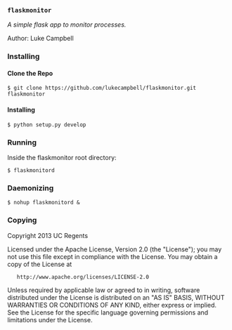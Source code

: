 ### `flaskmonitor`

_A simple flask app to monitor processes._

Author: Luke Campbell

### Installing

#### Clone the Repo

```
$ git clone https://github.com/lukecampbell/flaskmonitor.git flaskmonitor
```

#### Installing

```
$ python setup.py develop
```

### Running

Inside the flaskmonitor root directory:
```
$ flaskmonitord
```

### Daemonizing

```
$ nohup flaskmonitord &
```



### Copying 

Copyright 2013 UC Regents

   Licensed under the Apache License, Version 2.0 (the "License");
   you may not use this file except in compliance with the License.
   You may obtain a copy of the License at

       http://www.apache.org/licenses/LICENSE-2.0

   Unless required by applicable law or agreed to in writing, software
   distributed under the License is distributed on an "AS IS" BASIS,
   WITHOUT WARRANTIES OR CONDITIONS OF ANY KIND, either express or implied.
   See the License for the specific language governing permissions and
   limitations under the License.


